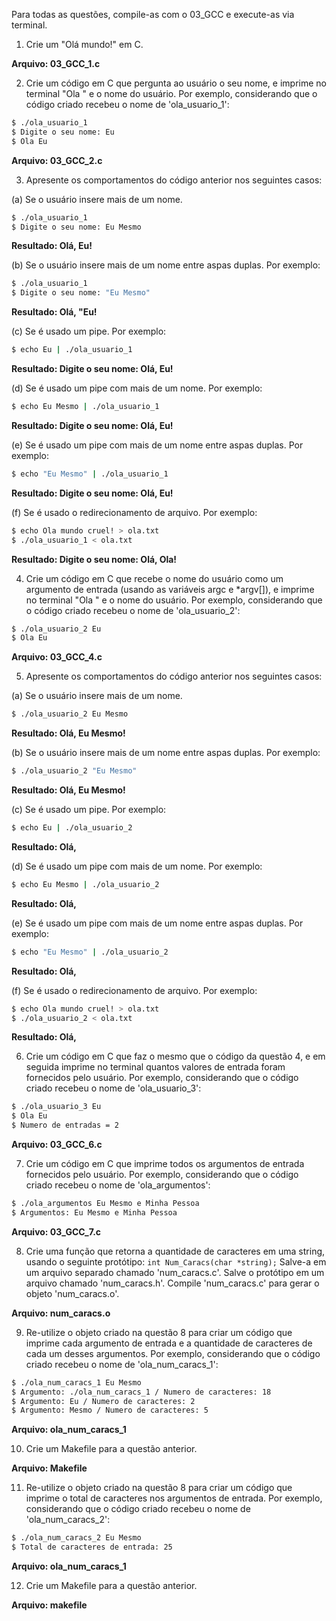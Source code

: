 Para todas as questões, compile-as com o 03_GCC e execute-as via terminal.

1. Crie um "Olá mundo!" em C.

**Arquivo: 03_GCC_1.c**

2. Crie um código em C que pergunta ao usuário o seu nome, e imprime no terminal "Ola " e o nome do usuário. Por exemplo, considerando que o código criado recebeu o nome de 'ola_usuario_1':

```bash
$ ./ola_usuario_1
$ Digite o seu nome: Eu
$ Ola Eu
```

**Arquivo: 03_GCC_2.c**

3. Apresente os comportamentos do código anterior nos seguintes casos:

(a) Se o usuário insere mais de um nome.
```bash
$ ./ola_usuario_1
$ Digite o seu nome: Eu Mesmo
```

**Resultado: Olá, Eu!**

(b) Se o usuário insere mais de um nome entre aspas duplas. Por exemplo:
```bash
$ ./ola_usuario_1
$ Digite o seu nome: "Eu Mesmo"
```

**Resultado: Olá, "Eu!**

(c) Se é usado um pipe. Por exemplo:
```bash
$ echo Eu | ./ola_usuario_1
```

**Resultado: Digite o seu nome: Olá, Eu!**

(d) Se é usado um pipe com mais de um nome. Por exemplo:
```bash
$ echo Eu Mesmo | ./ola_usuario_1
```

**Resultado: Digite o seu nome: Olá, Eu!**

(e) Se é usado um pipe com mais de um nome entre aspas duplas. Por exemplo:
```bash
$ echo "Eu Mesmo" | ./ola_usuario_1
```

**Resultado: Digite o seu nome: Olá, Eu!**

(f) Se é usado o redirecionamento de arquivo. Por exemplo:
```bash
$ echo Ola mundo cruel! > ola.txt
$ ./ola_usuario_1 < ola.txt
```

**Resultado: Digite o seu nome: Olá, Ola!**

4. Crie um código em C que recebe o nome do usuário como um argumento de entrada (usando as variáveis argc e *argv[]), e imprime no terminal "Ola " e o nome do usuário. Por exemplo, considerando que o código criado recebeu o nome de 'ola_usuario_2':

```bash
$ ./ola_usuario_2 Eu
$ Ola Eu
```

**Arquivo: 03_GCC_4.c**

5. Apresente os comportamentos do código anterior nos seguintes casos:

(a) Se o usuário insere mais de um nome.
```bash
$ ./ola_usuario_2 Eu Mesmo
```

**Resultado: Olá, Eu Mesmo!**

(b) Se o usuário insere mais de um nome entre aspas duplas. Por exemplo:
```bash
$ ./ola_usuario_2 "Eu Mesmo"
```

**Resultado: Olá, Eu Mesmo!**

(c) Se é usado um pipe. Por exemplo:
```bash
$ echo Eu | ./ola_usuario_2
```

**Resultado: Olá,**

(d) Se é usado um pipe com mais de um nome. Por exemplo:
```bash
$ echo Eu Mesmo | ./ola_usuario_2
```

**Resultado: Olá,**

(e) Se é usado um pipe com mais de um nome entre aspas duplas. Por exemplo:
```bash
$ echo "Eu Mesmo" | ./ola_usuario_2
```

**Resultado: Olá,**

(f) Se é usado o redirecionamento de arquivo. Por exemplo:
```bash
$ echo Ola mundo cruel! > ola.txt
$ ./ola_usuario_2 < ola.txt
```

**Resultado: Olá,**

6. Crie um código em C que faz o mesmo que o código da questão 4, e em seguida imprime no terminal quantos valores de entrada foram fornecidos pelo usuário. Por exemplo, considerando que o código criado recebeu o nome de 'ola_usuario_3':

```bash
$ ./ola_usuario_3 Eu
$ Ola Eu
$ Numero de entradas = 2
```

**Arquivo: 03_GCC_6.c**

7. Crie um código em C que imprime todos os argumentos de entrada fornecidos pelo usuário. Por exemplo, considerando que o código criado recebeu o nome de 'ola_argumentos':

```bash
$ ./ola_argumentos Eu Mesmo e Minha Pessoa
$ Argumentos: Eu Mesmo e Minha Pessoa
```

**Arquivo: 03_GCC_7.c**

8. Crie uma função que retorna a quantidade de caracteres em uma string, usando o seguinte protótipo:
`int Num_Caracs(char *string);` Salve-a em um arquivo separado chamado 'num_caracs.c'. Salve o protótipo em um arquivo chamado 'num_caracs.h'. Compile 'num_caracs.c' para gerar o objeto 'num_caracs.o'.

**Arquivo: num_caracs.o**

9. Re-utilize o objeto criado na questão 8 para criar um código que imprime cada argumento de entrada e a quantidade de caracteres de cada um desses argumentos. Por exemplo, considerando que o código criado recebeu o nome de 'ola_num_caracs_1': 

```bash
$ ./ola_num_caracs_1 Eu Mesmo
$ Argumento: ./ola_num_caracs_1 / Numero de caracteres: 18
$ Argumento: Eu / Numero de caracteres: 2
$ Argumento: Mesmo / Numero de caracteres: 5
```

**Arquivo: ola_num_caracs_1**

10. Crie um Makefile para a questão anterior.

**Arquivo: Makefile**

11. Re-utilize o objeto criado na questão 8 para criar um código que imprime o total de caracteres nos argumentos de entrada. Por exemplo, considerando que o código criado recebeu o nome de 'ola_num_caracs_2':

```bash
$ ./ola_num_caracs_2 Eu Mesmo
$ Total de caracteres de entrada: 25
```

**Arquivo: ola_num_caracs_1**

12. Crie um Makefile para a questão anterior.

**Arquivo: makefile**
